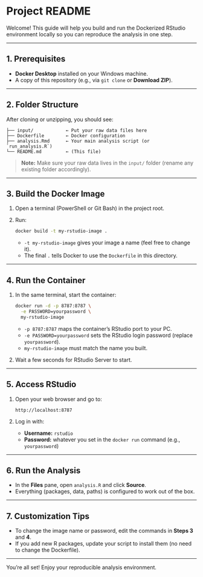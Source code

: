 # Project README

Welcome! This guide will help you build and run the Dockerized RStudio environment locally so you can reproduce the analysis in one step.

---

## 1. Prerequisites

- **Docker Desktop** installed on your Windows machine.
- A copy of this repository (e.g., via `git clone` or **Download ZIP**).

---

## 2. Folder Structure

After cloning or unzipping, you should see:

```
├── input/            ← Put your raw data files here
├── Dockerfile        ← Docker configuration
├── analysis.Rmd      ← Your main analysis script (or `run_analysis.R`)
└── README.md         ← (This file)
```

> **Note:** Make sure your raw data lives in the `input/` folder (rename any existing folder accordingly).

---

## 3. Build the Docker Image

1. Open a terminal (PowerShell or Git Bash) in the project root.
2. Run:

   ```bash
   docker build -t my-rstudio-image .
   ```

   - `-t my-rstudio-image` gives your image a name (feel free to change it).
   - The final `.` tells Docker to use the `Dockerfile` in this directory.

---

## 4. Run the Container

1. In the same terminal, start the container:

   ```bash
   docker run -d -p 8787:8787 \
     -e PASSWORD=yourpassword \
     my-rstudio-image
   ```

   - `-p 8787:8787` maps the container’s RStudio port to your PC.
   - `-e PASSWORD=yourpassword` sets the RStudio login password (replace `yourpassword`).
   - `my-rstudio-image` must match the name you built.

2. Wait a few seconds for RStudio Server to start.

---

## 5. Access RStudio

1. Open your web browser and go to:

   ```
   http://localhost:8787
   ```

2. Log in with:

   - **Username:** `rstudio`
   - **Password:** whatever you set in the `docker run` command (e.g., `yourpassword`)

---

## 6. Run the Analysis

- In the **Files** pane, open `analysis.R` and click **Source**.
- Everything (packages, data, paths) is configured to work out of the box.

---

## 7. Customization Tips

- To change the image name or password, edit the commands in **Steps 3** and **4**.
- If you add new R packages, update your script to install them (no need to change the Dockerfile).

---

You’re all set! Enjoy your reproducible analysis environment.

